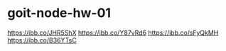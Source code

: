 # goit-node-hw-01

https://ibb.co/JHR5ShX
https://ibb.co/Y87vRd6
https://ibb.co/sFyQkMH
https://ibb.co/B36YTsC
